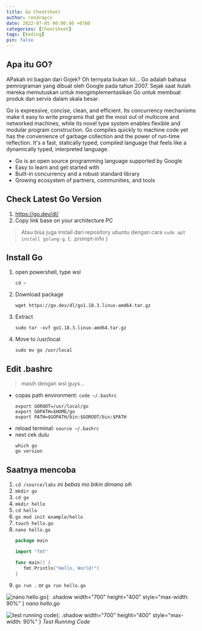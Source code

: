 ```yaml
---
title: Go Cheatsheet
author: rendrapcx
date: 2022-07-05 00:00:40 +0700
categories: [Cheatsheet]
tags: [koding]
pin: false
---
```

## Apa itu GO?
APakah ini bagian dari Gojek? Oh ternyata bukan lol... Go adalah bahasa pemrograman yang dibuat oleh Google pada tahun 2007. Sejak saat itulah mereka memutuskan untuk mengimplementasikan Go untuk membuat produk dan servis dalam skala besar.

Go is expressive, concise, clean, and efficient. Its concurrency mechanisms make it easy to write programs that get the most out of multicore and networked machines, while its novel type system enables flexible and modular program construction. Go compiles quickly to machine code yet has the convenience of garbage collection and the power of run-time reflection. It's a fast, statically typed, compiled language that feels like a dynamically typed, interpreted language.
- Go is an open source programming language supported by Google
- Easy to learn and get started with
- Built-in concurrency and a robust standard library
- Growing ecosystem of partners, communities, and tools
  
## Check Latest Go Version
1. <https://go.dev/dl/>
2. Copy link base on your architecture PC

> Atau bisa juga install dari repository ubuntu dengan cara `sudo apt install golang-g`.
{: .prompt-info }


## Install Go
1. open powershell, type wsl
   ```
   cd ~
   ```
2. Download package
   ```
   wget https://go.dev/dl/go1.18.3.linux-amd64.tar.gz
   ```  
3. Extract
   ```
   sudo tar -xvf go1.18.3.linux-amd64.tar.gz
   ```
4. Move to /usr/local
   ```
   sudo mv go /usr/local
   ```

## Edit .bashrc
> masih dengan wsl guys...
- copas path environment: `code ~/.bashrc`
  ```
  export GOROOT=/usr/local/go
  export GOPATH=$HOME/go
  export PATH=$GOPATH/bin:$GOROOT/bin:$PATH
  ```
- reload terminal: `source ~/.bashrc`
- next cek dulu
  ```
  which go
  go version
  ```

## Saatnya mencoba
1. `cd /source/labs` *ini bebas mo bikin dimana sih*
2. `mkdir go`
3. `cd go`
4. `mkdir hello`
5. `cd hello`
6. `go mod init example/hello`
7. `touch hello.go`
8. `nano hello.go`
   ```go
   package main

   import "fmt"

   func main() {
      fmt.Println("Hello, World!")
   }
   ```
9.  `go run .` or `go run hello.go`


![nano hello.go](https://i.imgur.com/4JNGccj.png){: .shadow width="700" height="400" style="max-width: 90%" }
_nano hello.go_

![test running code](https://i.imgur.com/UwUUYVO.png){: .shadow width="700" height="400" style="max-width: 90%" }
_Test Running Code_
